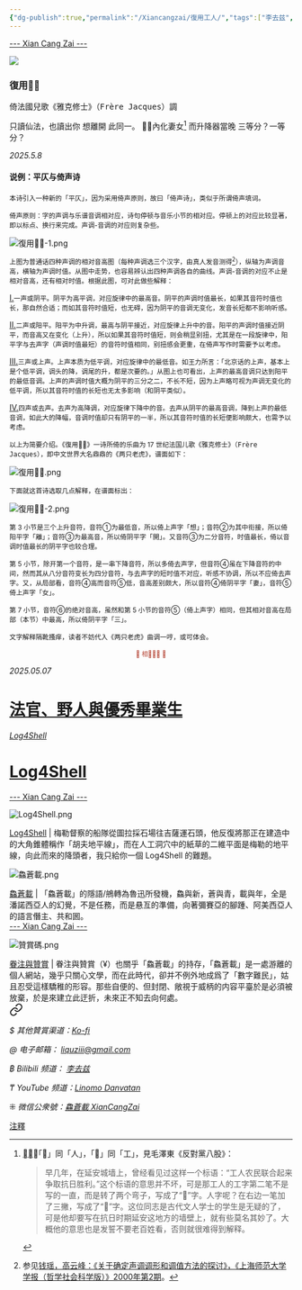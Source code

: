 ```yaml
---
{"dg-publish":true,"permalink":"/Xiancangzai/復用工人/","tags":["李去兹","Log4Shell","平仄","格律","倚声诗"],"created":"2025-05-08T17:09:21.728+08:00"}
---
```



<div class="splitline"><a href="https://www.xiancangzai.com/">--- Xian Cang Zai ---</a></div>

![](https://samim.io/static/upload/tumblr_nv3yp4qbyK1qzorg8o5_1280.jpeg)

### 復用󿯮󶠋

<samp>倚法國兒歌《雅克修士》（Frère Jacques）調</samp>

只讀仙法，也讀出你
想離開
此同一。
󶠋󿯮內化妻女[^1]
而升降器當晚
三等分？一等分？

<cite>2025.5.8</cite>

#### 说例：平仄与倚声诗

<small>本诗引入一种新的「平仄」，因为采用倚声原则，故曰「倚声诗」，类似于所谓倚声填词。</small>

<small>倚声原则：字的声调与乐谱音调相对应，诗句停顿与音乐小节的相对应。停顿上的对应比较显著，即以标点、换行来完成。声调-音调的对应则复杂些。</small>

![復用󿯮󶠋-1.png](/img/user/%E9%99%84%E4%BB%B6/attachment/%E5%BE%A9%E7%94%A8%F3%BF%AF%AE%F3%B6%A0%8B-1.png)

<small>上图为普通话四种声调的相对音高图<samp>（每种声调选三个汉字，由真人发音测得[^2]）</samp>，纵轴为声调音高，横轴为声调时值。从图中走势，也容易辨认出四种声调各自的曲线。声调-音调的对应不止是相对音高，还有相对时值。根据此图，可对此做些解释：</small>

<ins>Ⅰ.</ins><small>一声或阴平。阴平为高平调，对应旋律中的最高音。阴平的声调时值最长，如果其音符时值也长，那自然合适；而如其音符时值短，也无碍，因为阴平的音调无变化，发音长短都不影响听感。</small>

<ins>Ⅱ.</ins><small>二声或阳平。阳平为中升调，最高与阴平接近，对应旋律上升中的音。阳平的声调时值接近阴平，而音高又在变化<samp>（上升）</samp>，所以如果其音符时值短，则会稍显别扭，尤其是在一段旋律中，阳平字与去声字<samp>（声调时值最短）</samp>的音符时值相同，别扭感会更重，在倚声写作时需要予以考虑。</small>

<ins>Ⅲ.</ins><small>三声或上声。上声本质为低平调，对应旋律中的最低音。如王力所言：「北京话的上声，基本上是个低平调，调头的降，调尾的升，都是次要的。」从图上也可看出，上声的最高音调只达到阳平的最低音调。上声的声调时值大概为阴平的三分之二，不长不短，因为上声略可视为声调无变化的低平调，所以其音符时值的长短也无太多影响<samp>（和阴平类似）</samp>。</small>

<ins>Ⅳ.</ins><small>四声或去声。去声为高降调，对应旋律下降中的音。去声从阴平的最高音调，降到上声的最低音调，如此大的降幅，音调时值却只有阴平的一半，所以其音符时值的长短便影响颇大，也需予以考虑。</small>

<small>以上为简要介绍。《復用󿯮󶠋》一诗所倚的乐曲为 17 世纪法国儿歌《雅克修士》<samp>（Frère Jacques）</samp>，即中文世界大名鼎鼎的《两只老虎》，谱面如下：</small>

![復用󿯮󶠋.png](/img/user/%E9%99%84%E4%BB%B6/attachment/%E5%BE%A9%E7%94%A8%F3%BF%AF%AE%F3%B6%A0%8B.png)

<small>下面就这首诗选取几点解释，在谱面标出：</small>

![復用󿯮󶠋-2.png](/img/user/%E9%99%84%E4%BB%B6/attachment/%E5%BE%A9%E7%94%A8%F3%BF%AF%AE%F3%B6%A0%8B-2.png)

<small>第 3 小节是三个上升音符，音符①为最低音，所以倚上声字「想」；音符②为其中衔接，所以倚阳平字「離」；音符③为最高音，所以倚阴平字「開」。又音符③为二分音符，时值最长，倚以音调时值最长的阴平字也较合理。</small>

<small>第 5 小节，除开第一个音符，是一串下降音符，所以多倚去声字，但音符④虽在下降音符的中间，然而其从八分音符变长为四分音符，与去声字的短时值不对应，听感不协调，所以不应倚去声字。又，从局部看，音符④高而音符⑤低，音高差别颇大，所以音符④倚阴平字「妻」，音符⑤倚上声字「女」。</small>

<small>第 7 小节，音符⑥的绝对音高，虽然和第 5 小节的音符⑤<samp>（倚上声字）</samp>相同，但其相对音高在局部<samp>（本节）</samp>中最高，所以倚阴平字「三」。</small>

<small>文字解释隔靴搔痒，读者不妨代入《两只老虎》曲调一哼，或可体会。</small>

<div class="spacer"></div>

<p style="text-align:center;color:#B54434;font-size:0.8em;">▮ 相𨳹󾗖􁴆 ▮</p>

<div class="header-media"
     style="background-image: url(' https://i.pinimg.com/736x/5b/f2/b6/5bf2b6e3ec875ef72b865270b12ade06.jpg ');">
    <a href=" https://www.xiancangzai.com/Xiancangzai/%E6%B3%95%E5%AE%98%E3%80%81%E9%87%8E%E4%BA%BA%E8%88%87%E5%84%AA%E7%A7%80%E7%95%A2%E6%A5%AD%E7%94%9F/"
       class="card-link"></a>
    <div class="text-content">
        <p><cite>2025.05.07</cite></p>
        <h1>
            <a href="https://www.xiancangzai.com/Xiancangzai/%E6%B3%95%E5%AE%98%E3%80%81%E9%87%8E%E4%BA%BA%E8%88%87%E5%84%AA%E7%A7%80%E7%95%A2%E6%A5%AD%E7%94%9F/">法官、野人與優秀畢業生</a>
        </h1>
    </div>
</div>

<div class="header-container">
    <div class="triangle"></div>
    <div class="collect-media" style="background-image: url('https://www.xiancangzai.com/img/user/%E9%99%84%E4%BB%B6/attachment/Log4Shell.png');">
        <a href="https://www.xiancangzai.com/Xiancangzai/Log4Shell/" class="ncard-link"></a>
        <div class="collect-text">
            <a href="https://www.xiancangzai.com/Xiancangzai/Log4Shell/">
                <cite>Log4Shell</cite>
                <h1>Log4Shell</h1>
            </a>
        </div>
    </div>
</div>



<div class="splitline"><a href="https://www.xiancangzai.com/">--- Xian Cang Zai ---</a></div>

![Log4Shell.png](/img/user/%E9%99%84%E4%BB%B6/attachment/Log4Shell.png)

<div class="note"><ins>Log4Shell</ins> | 梅勒督察的船隊從圖拉採石場往吉薩運石頭，他反復將那正在建造中的大角錐體稱作「胡夫地平線」，而在人工洞穴中的紙草的二維平面是梅勒的地平線，向此而來的降頭者，我只給你一個 Log4Shell 的難題。</div>

![鱻蒼載.png](/img/user/%E9%99%84%E4%BB%B6/%E9%99%84%E4%BB%B62024/%E9%B1%BB%E8%92%BC%E8%BC%89.png)

<div class="note"><ins>鱻蒼載</ins> | 「鱻蒼載」的隱語/鴘轉為魯迅所發機，鱻與新，蒼與青，載與年，全是潘諾西亞人的幻覺，不是任務，而是悬亙的準備，向著彌賽亞的腳踵、阿美西亞人的語言僭主、共和囻。</div>


<div class="splitline"><a href="https://www.xiancangzai.com/">--- Xian Cang Zai ---</a></div>

![贊賞碼.png](/img/user/%E9%99%84%E4%BB%B6/%E9%99%84%E4%BB%B62024/%E8%B4%8A%E8%B3%9E%E7%A2%BC.png)

<div class="note"><ins>眷注與贊賞</ins> | 眷注與贊賞（¥）也關乎「鱻蒼載」的持存，「鱻蒼載」是一處游離的個人網站，幾乎只關心文學，而在此時代，卻并不例外地成爲了「數字難民」，姑且忍受這樣驕稚的形容。那些自便的、但封閉、敞視于威柄的内容平臺於是必須被放棄，於是來建立此迂折，未來正不知去向何處。</div>


<div class="transclusion internal-embed is-loaded"><a class="markdown-embed-link" href="/Xiancangzai/LinkTree/" aria-label="Open link"><svg xmlns="http://www.w3.org/2000/svg" width="24" height="24" viewBox="0 0 24 24" fill="none" stroke="currentColor" stroke-width="2" stroke-linecap="round" stroke-linejoin="round" class="svg-icon lucide-link"><path d="M10 13a5 5 0 0 0 7.54.54l3-3a5 5 0 0 0-7.07-7.07l-1.72 1.71"></path><path d="M14 11a5 5 0 0 0-7.54-.54l-3 3a5 5 0 0 0 7.07 7.07l1.71-1.71"></path></svg></a><div class="markdown-embed">





<cite>$ 其他贊賞渠道：[Ko-fi](https://ko-fi.com/xiancangzai)</cite>

<cite>@ 电子邮箱： liquziii@gmail.com </cite>

<cite>฿ Bilibili 频道： [李去兹](https://space.bilibili.com/1676863200)</cite>

<cite>₸ YouTube 频道：[Linomo Danvatan](http://www.youtube.com/@LinomoDanvatan) </cite>

<cite>⁜ 微信公衆號：[鱻蒼載 XianCangZai](https://mp.weixin.qq.com/s/yneTMt9zIapGXF9yfuvOkg)</cite>


</div></div>


<div class="note"><ins>注釋</ins></div>

[^1]: <ins>󶠋󿯮</ins>：「󶠋」同「人」，「󿯮」同「工」，見毛澤東《反對黨八股》：

	> 早几年，在延安城墙上，曾经看见过这样一个标语：“工人农民联合起来争取抗日胜利。”这个标语的意思并不坏，可是那工人的工字第二笔不是写的一直，而是转了两个弯子，写成了“󿯮”字。人字呢？在右边一笔加了三撇，写成了“󶠋”字。这位同志是古代文人学士的学生是无疑的了，可是他却要写在抗日时期延安这地方的墙壁上，就有些莫名其妙了。大概他的意思也是发誓不要老百姓看，否则就很难得到解释。

[^2]: 参见[钱瑶，高云峰：《关于确定声调调形和调值方法的探讨》，《上海师范大学学报（哲学社会科学版）》2000年第2期](zotero://open-pdf/library/items/QQU4PJC8?page=7&annotation=B5D9XDMY)。
